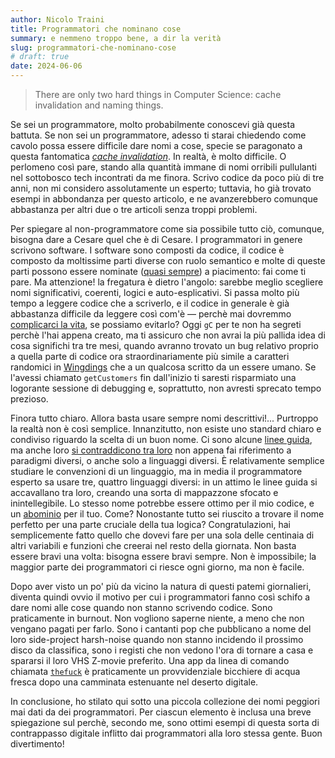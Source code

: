 ```yaml
---
author: Nicolo Traini
title: Programmatori che nominano cose
summary: e nemmeno troppo bene, a dir la verità
slug: programmatori-che-nominano-cose
# draft: true
date: 2024-06-06
---
```


> There are only two hard things in Computer Science: cache invalidation and naming things.

Se sei un programmatore, molto probabilmente conoscevi già questa battuta. Se non sei un programmatore, adesso ti starai chiedendo come cavolo possa essere difficile dare nomi a cose, specie se paragonato a questa fantomatica _[cache invalidation](https://www.reddit.com/media?url=https%3A%2F%2Fi.redd.it%2Fmalf7gt4qdj21.jpg "fumetto su Reddit")_. In realtà, è molto difficile. O perlomeno così pare, stando alla quantità immane di nomi orribili pullulanti nel sottobosco tech incontrati da me finora. Scrivo codice da poco più di tre anni, non mi considero assolutamente un esperto; tuttavia, ho già trovato esempi in abbondanza per questo articolo, e ne avanzerebbero comunque abbastanza per altri due o tre articoli senza troppi problemi.

Per spiegare al non-programmatore come sia possibile tutto ciò, comunque, bisogna dare a Cesare quel che è di Cesare. I programmatori in genere scrivono software. I software sono composti da codice, il codice è composto da moltissime parti diverse con ruolo semantico e molte di queste parti possono essere nominate ([quasi sempre](https://github.com/AnanthaRajuC/Reserved-Key-Words-list-of-various-programming-languages "'Reserved Keywords list of various programming languages' su GitHub")) a piacimento: fai come ti pare. Ma attenzione! la fregatura è dietro l'angolo: sarebbe meglio scegliere nomi significativi, coerenti, logici e auto-esplicativi. Si passa molto più tempo a leggere codice che a scriverlo, e il codice in generale è già abbastanza difficile da leggere così com'è — perchè mai dovremmo [complicarci la vita](https://www.youtube.com/watch?v=mSUNnCwj1WY "'programming war crimes' su YouTube"), se possiamo evitarlo? Oggi `gC` per te non ha segreti perchè l'hai appena creato, ma ti assicuro che non avrai la più pallida idea di cosa significhi tra tre mesi, quando avranno trovato un bug relativo proprio a quella parte di codice ora straordinariamente più simile a caratteri randomici in [Wingdings](https://lingojam.com/WingdingsTranslator "Wingdings Translator") che a un qualcosa scritto da un essere umano. Se l'avessi chiamato `getCustomers` fin dall'inizio ti saresti risparmiato una logorante sessione di debugging e, soprattutto, non avresti sprecato tempo prezioso.

Finora tutto chiaro. Allora basta usare sempre nomi descrittivi!... Purtroppo la realtà non è così semplice. Innanzitutto, non esiste uno standard chiaro e condiviso riguardo la scelta di un buon nome. Ci sono alcune [linee guida](https://xkcd.com/927/ "comic strip on xkcd.com"), ma anche loro [si contraddicono tra loro](https://blog.ploeh.dk/2015/08/17/when-x-y-and-z-are-great-variable-names/) non appena fai riferimento a paradigmi diversi, o anche solo a linguaggi diversi. È relativamente semplice studiare le convenzioni di un linguaggio, ma in media il programmatore esperto sa usare tre, quattro linguaggi diversi: in un attimo le linee guida si accavallano tra loro, creando una sorta di mappazzone sfocato e inintellegibile. Lo stesso nome potrebbe essere ottimo per il mio codice, e un [abominio](https://x.com/jamesiry/status/598547781515485184 "functional programmers on Twitter") per il tuo. Come? Nonostante tutto sei riuscito a trovare il nome perfetto per una parte cruciale della tua logica? Congratulazioni, hai semplicemente fatto quello che dovevi fare per una sola delle centinaia di altri variabili e funzioni che creerai nel resto della giornata. Non basta essere bravi una volta: bisogna essere bravi sempre. Non è impossibile; la maggior parte dei programmatori ci riesce ogni giorno, ma non è facile.

Dopo aver visto un po' più da vicino la natura di questi patemi giornalieri, diventa quindi ovvio il motivo per cui i programmatori fanno così schifo a dare nomi alle cose quando non stanno scrivendo codice. Sono praticamente in burnout. Non vogliono saperne niente, a meno che non vengano pagati per farlo. Sono i cantanti pop che pubblicano a nome del loro side-project harsh-noise quando non stanno incidendo il prossimo disco da classifica, sono i registi che non vedono l'ora di tornare a casa e spararsi il loro VHS Z-movie preferito. Una app da linea di comando chiamata [`thefuck`](https://github.com/nvbn/thefuck "'thefuck' su GitHub") è praticamente un provvidenziale bicchiere di acqua fresca dopo una camminata estenuante nel deserto digitale.

In conclusione, ho stilato qui sotto una piccola collezione dei nomi peggiori mai dati da dei programmatori. Per ciascun elemento è inclusa una breve spiegazione sul perchè, secondo me, sono ottimi esempi di questa sorta di contrappasso digitale inflitto dai programmatori alla loro stessa gente. Buon divertimento!

<!-- - C (successor to B)
- C++
- YAML (YAML Ain't Markup Language) -->
